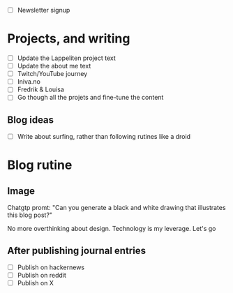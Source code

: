 - [ ] Newsletter signup

# Projects, and writing

- [ ] Update the Lappeliten project text
- [ ] Update the about me text
- [ ] Twitch/YouTube journey
- [ ] Iniva.no
- [ ] Fredrik & Louisa
- [ ] Go though all the projets and fine-tune the content

## Blog ideas

- [ ] Write about surfing, rather than following rutines like a droid

# Blog rutine

## Image

Chatgtp promt: "Can you generate a black and white drawing that illustrates this blog post?" <post>

No more overthinking about design. Technology is my leverage. Let's go

## After publishing journal entries

- [ ] Publish on hackernews
- [ ] Publish on reddit
- [ ] Publish on X
